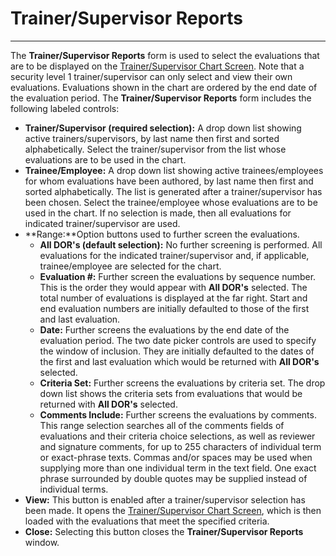 # Trainer/Supervisor Reports

***

The **Trainer/Supervisor Reports** form is used to select the evaluations that are to be displayed on the [Trainer/Supervisor Chart Screen](7jsg.md).  Note that a security level 1 trainer/supervisor can only select and view their own evaluations.  Evaluations shown in the chart are ordered by the end date of the evaluation period.  The **Trainer/Supervisor Reports** form includes the following labeled controls:

* **Trainer/Supervisor (required selection):** A drop down list showing active trainers/supervisors, by last name then first and sorted alphabetically.  Select the trainer/supervisor from the list whose evaluations are to be used in the chart.
* **Trainee/Employee:** A drop down list showing active trainees/employees for whom evaluations have been authored, by last name then first and sorted alphabetically.  The list is generated after a trainer/supervisor has been chosen.  Select the trainee/employee whose evaluations are to be used in the chart.  If no selection is made, then all evaluations for indicated trainer/supervisor are used.
* \*\*Range:\*\*Option buttons used to further screen the evaluations.
  * **All DOR's (default selection):** No further screening is performed.  All evaluations for the indicated trainer/supervisor and, if applicable, trainee/employee are selected for the chart.
  * **Evaluation #:** Further screen the evaluations by sequence number.  This is the order they would appear with **All DOR's** selected.  The total number of evaluations is displayed at the far right.  Start and end evaluation numbers are initially defaulted to those of the first and last evaluation.
  * **Date:** Further screens the evaluations by the end date of the evaluation period.  The two date picker controls are used to specify the window of inclusion.  They are initially defaulted to the dates of the first and last evaluation which would be returned with **All DOR's** selected.
  * **Criteria Set:** Further screens the evaluations by criteria set.  The drop down list shows the criteria sets from evaluations that would be returned with **All DOR's** selected.
  * **Comments Include:** Further screens the evaluations by comments.  This range selection searches all of the comments fields of evaluations and their criteria choice selections, as well as reviewer and signature comments, for up to 255 characters of individual term or exact-phrase texts.  Commas and/or spaces may be used when supplying more than one individual term in the text field.  One exact phrase surrounded by double quotes may be supplied instead of individual terms.
* **View:** This button is enabled after a trainer/supervisor selection has been made.  It opens the [Trainer/Supervisor Chart Screen](7jsg.md), which is then loaded with the evaluations that meet the specified criteria.
* **Close:** Selecting this button closes the **Trainer/Supervisor Reports** window.
